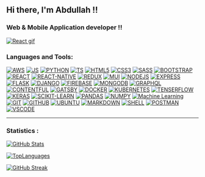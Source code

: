 <!-- ###I'm Abdullah -->

##  Hi there, I'm Abdullah !!

### Web & Mobile Application developer !!

[![React gif](/resource/image.gif)](#)


<!--
- 🌱 I’m currently learning AWS
- 🥅 2021 Goals: Contribute more to Open Source projects
- -->


### Languages and Tools:


[![AWS](https://img.shields.io/badge/AWS%20-%23FF9900.svg?&style=for-the-badge&logo=amazon-aws&logoColor=white)](#)
[![JS](https://img.shields.io/badge/javascript%20-%23323330.svg?&style=for-the-badge&logo=javascript&logoColor=%23F7DF1E)](#)
[![PYTHON](https://img.shields.io/badge/python%20-%2314354C.svg?&style=for-the-badge&logo=python&logoColor=white)](#)
[![TS](https://img.shields.io/badge/typescript%20-%23007ACC.svg?&style=for-the-badge&logo=typescript&logoColor=white)](#)
[![HTML5](https://img.shields.io/badge/html5%20-%23E34F26.svg?&style=for-the-badge&logo=html5&logoColor=white)](#)
[![CSS3](https://img.shields.io/badge/css3%20-%231572B6.svg?&style=for-the-badge&logo=css3&logoColor=white)](#)
[![SASS](https://img.shields.io/badge/Sass-CC6699?&style=for-the-badge&logo=sass&logoColor=white)](#)
[![BOOTSTRAP](https://img.shields.io/badge/bootstrap%20-%23563D7C.svg?&style=for-the-badge&logo=bootstrap&logoColor=white)](#)
[![REACT](https://img.shields.io/badge/React-0081cb?&style=for-the-badge&logo=react&logoColor=white)](#)
[![REACT-NATIVE](https://img.shields.io/badge/React%20Native-0081A5?&style=for-the-badge&logo=react&logoColor=white)](#)
[![REDUX](https://img.shields.io/badge/Redux-764ABC?&style=for-the-badge&logo=redux&logoColor=white)](#)
[![MUI](https://img.shields.io/badge/material%20ui%20-%230081CB.svg?&style=for-the-badge&logo=material-ui&logoColor=white)](#)
[![NODEJS](https://img.shields.io/badge/Nodejs-339933?&style=for-the-badge&logo=Node-dot-js&logoColor=white)](#)
[![EXPRESS](https://img.shields.io/badge/Express-000000?&style=for-the-badge&logo=express&logoColor=white)](#)
[![FLASK](https://img.shields.io/badge/Flask-000000?&style=for-the-badge&logo=flask&logoColor=white)](#)
[![DJANGO](https://img.shields.io/badge/django-092E20?&style=for-the-badge&logo=django&logoColor=white)](#)
[![FIREBASE](https://img.shields.io/badge/firebase%20-%23039BE5.svg?&style=for-the-badge&logo=firebase)](#)
[![MONGODB](https://img.shields.io/badge/MongoDB-%234ea94b.svg?&style=for-the-badge&logo=mongodb&logoColor=white)](#)
[![GRAPHQL](https://img.shields.io/badge/GraphQL-E10098?&style=for-the-badge&logo=graphql&logoColor=white)](#)
[![CONTENTFUL](https://img.shields.io/badge/contentful-2478CC?&style=for-the-badge&logo=contentful&logoColor=white)](#)
[![GATSBY](https://img.shields.io/badge/Gatsby-663399?&style=for-the-badge&logo=gatsby&logoColor=white)](#)
[![DOCKER](https://img.shields.io/badge/Docker-2496ED?&style=for-the-badge&logo=docker&logoColor=white)](#)
[![KUBERNETES](https://img.shields.io/badge/kubernetes-326CE5?&style=for-the-badge&logo=kubernetes&logoColor=white)](#)
[![TENSERFLOW](https://img.shields.io/badge/Tensorflow-FF6F00?&style=for-the-badge&logo=tensorflow&logoColor=white)](#)
[![KERAS](https://img.shields.io/badge/Keras%20-%23D00000.svg?&style=for-the-badge&logo=Keras&logoColor=white)](#)
[![SCIKIT-LEARN](https://img.shields.io/badge/Scikit%20Learn-F7931E?&style=for-the-badge&logo=scikit-learn&logoColor=white)](#)
[![PANDAS](https://img.shields.io/badge/pandas%20-%23150458.svg?&style=for-the-badge&logo=pandas&logoColor=white)](#)
[![NUMPY](https://img.shields.io/badge/numpy%20-%23013243.svg?&style=for-the-badge&logo=numpy&logoColor=white)](#)
[![Machine Learning](https://img.shields.io/badge/Machine%20Learning-076d7a?&style=for-the-badge&logo=graphql&logoColor=white)](#)
[![GIT](https://img.shields.io/badge/git%20-%23F05033.svg?&style=for-the-badge&logo=git&logoColor=white)](#)
[![GITHUB](https://img.shields.io/badge/github-181717?&style=for-the-badge&logo=github&logoColor=white)](#)
[![UBUNTU](https://img.shields.io/badge/Ubuntu-E95420?style=for-the-badge&logo=ubuntu&logoColor=white)](#)
[![MARKDOWN](https://img.shields.io/badge/markdown-%23000000.svg?&style=for-the-badge&logo=markdown&logoColor=white)](#)
[![SHELL](https://img.shields.io/badge/shell_script%20-%23121011.svg?&style=for-the-badge&logo=gnu-bash&logoColor=white)](#)
[![POSTMAN](https://img.shields.io/badge/Postman-FF6C37?&style=for-the-badge&logo=postman&logoColor=white)](#)
[![VSCODE](https://img.shields.io/badge/VScode-007ACC?&style=for-the-badge&logo=visual%20studio%20code&logoColor=white)](#)


<!-- [![Artificial Intelligence](https://img.shields.io/badge/Artificial%20Intelligence-181717?&style=for-the-badge&logoColor=white)](#) -->
<!-- [![JUPYTER](https://img.shields.io/badge/Jupyter%20-%23F37626.svg?&style=for-the-badge&logo=Jupyter&logoColor=white)](#) -->
<!-- [![POSTGRESSQL](https://img.shields.io/badge/postgres-%23316192.svg?&style=for-the-badge&logo=postgresql&logoColor=white)](#) -->
<!-- [![MYSQL](https://img.shields.io/badge/mysql-%2300f.svg?&style=for-the-badge&logo=mysql&logoColor=white)](#) -->

---

### Statistics :


[![GitHub Stats](https://github-readme-stats.vercel.app/api?username=abdullah-jamshed&show_icons=true&hide_border=true)](#)

[![TopLanguages](https://github-readme-stats.vercel.app/api/top-langs/?username=abdullah-jamshed&theme=white&layout=compact&show_icons=true&hide_border=true&langs_count=10&hide=css,html)](#)

[![GitHub Streak](https://github-readme-streak-stats.herokuapp.com/?user=abdullah-jamshed&theme=default)](#)
















































<!--<p id="badge" float="left">
 <a href="#badge"> 
 <img alt="AWS" src="https://img.shields.io/badge/AWS%20-%23FF9900.svg?&style=for-the-badge&logo=amazon-aws&logoColor=white"/> 
<img alt="Python" src="https://img.shields.io/badge/python%20-%2314354C.svg?&style=for-the-badge&logo=python&logoColor=white"/>
<img alt="JavaScript" src="https://img.shields.io/badge/javascript%20-%23323330.svg?&style=for-the-badge&logo=javascript&logoColor=%23F7DF1E"/>
<img alt="TypeScript" src="https://img.shields.io/badge/typescript%20-%23007ACC.svg?&style=for-the-badge&logo=typescript&logoColor=white"/>
<img alt="Material UI" src="https://img.shields.io/badge/material%20ui%20-%230081CB.svg?&style=for-the-badge&logo=material-ui&logoColor=white"/>
<img alt="Git" src="https://img.shields.io/badge/git%20-%23F05033.svg?&style=for-the-badge&logo=git&logoColor=white"/>
<img alt="Firebase" src="https://img.shields.io/badge/firebase%20-%23039BE5.svg?&style=for-the-badge&logo=firebase"/>
<img alt="Keras" src="https://img.shields.io/badge/Keras%20-%23D00000.svg?&style=for-the-badge&logo=Keras&logoColor=white"/>
<img alt="Pandas" src="https://img.shields.io/badge/pandas%20-%23150458.svg?&style=for-the-badge&logo=pandas&logoColor=white" />
<img alt="NumPy" src="https://img.shields.io/badge/numpy%20-%23013243.svg?&style=for-the-badge&logo=numpy&logoColor=white" />
<img alt="HTML5" src="https://img.shields.io/badge/html5%20-%23E34F26.svg?&style=for-the-badge&logo=html5&logoColor=white"/>
<img alt="CSS3" src="https://img.shields.io/badge/css3%20-%231572B6.svg?&style=for-the-badge&logo=css3&logoColor=white"/>
<img alt="Bootstrap" src="https://img.shields.io/badge/bootstrap%20-%23563D7C.svg?&style=for-the-badge&logo=bootstrap&logoColor=white"/>
<img alt="Postgres" src ="https://img.shields.io/badge/postgres-%23316192.svg?&style=for-the-badge&logo=postgresql&logoColor=white"/>
 <img alt="MySQL" src="https://img.shields.io/badge/mysql-%2300f.svg?&style=for-the-badge&logo=mysql&logoColor=white"/> 
<img alt="MongoDB" src ="https://img.shields.io/badge/MongoDB-%234ea94b.svg?&style=for-the-badge&logo=mongodb&logoColor=white"/>
<img alt="SQLite" src ="https://img.shields.io/badge/sqlite-%2307405e.svg?&style=for-the-badge&logo=sqlite&logoColor=white"/> 
<img alt="Ubuntu" src="https://img.shields.io/badge/Ubuntu-E95420?style=for-the-badge&logo=ubuntu&logoColor=white" />
<img alt="Markdown" src="https://img.shields.io/badge/markdown-%23000000.svg?&style=for-the-badge&logo=markdown&logoColor=white"/> 
<img alt="Shell Script" src="https://img.shields.io/badge/shell_script%20-%23121011.svg?&style=for-the-badge&logo=gnu-bash&logoColor=white"/>
<img alt="React" src="https://img.shields.io/badge/React-0081cb?&style=for-the-badge&logo=react&logoColor=white"/>
<img alt="React-Native" src="https://img.shields.io/badge/React%20Native-0081A5?&style=for-the-badge&logo=react&logoColor=white"/>
<img alt="Flask" src="https://img.shields.io/badge/Flask-000000?&style=for-the-badge&logo=flask&logoColor=white"/>
<img alt="Django" src="https://img.shields.io/badge/django-092E20?&style=for-the-badge&logo=django&logoColor=white"/> 
<img alt="Contentful" src="https://img.shields.io/badge/contentful-2478CC?&style=for-the-badge&logo=contentful&logoColor=white"/>
<img alt="Gatsby" src="https://img.shields.io/badge/Gatsby-663399?&style=for-the-badge&logo=gatsby&logoColor=white"/> 
<img alt="Docker" src="https://img.shields.io/badge/Docker-2496ED?&style=for-the-badge&logo=docker&logoColor=white"/>
<img alt="KUBERNETES" src="https://img.shields.io/badge/kubernetes-326CE5?&style=for-the-badge&logo=kubernetes&logoColor=white"/>
<img alt="Redux" src="https://img.shields.io/badge/Redux-764ABC?&style=for-the-badge&logo=redux&logoColor=white"/>
<img alt="Sass" src="https://img.shields.io/badge/Sass-CC6699?&style=for-the-badge&logo=sass&logoColor=white"/>
<img alt="Tensorflow" src="https://img.shields.io/badge/Tensorflow-FF6F00?&style=for-the-badge&logo=tensorflow&logoColor=white"/>
<img alt="Scikit Learn" src="https://img.shields.io/badge/Scikit%20Learn-F7931E?&style=for-the-badge&logo=scikit-learn&logoColor=white"/>
<img alt="Nodejs" src="https://img.shields.io/badge/Nodejs-339933?&style=for-the-badge&logo=Node.js&logoColor=white"/>
<img alt="Express" src="https://img.shields.io/badge/Express-000000?&style=for-the-badge&logo=express&logoColor=white"/>
<img alt="GraphQL" src="https://img.shields.io/badge/GraphQL-E10098?&style=for-the-badge&logo=graphql&logoColor=white"/>
<img alt="Postman" src="https://img.shields.io/badge/Postman-FF6C37?&style=for-the-badge&logo=postman&logoColor=white"/>
<img alt="VS code" src="https://img.shields.io/badge/VScode-007ACC?&style=for-the-badge&logo=visual%20studio%20code&logoColor=white"/>
<img alt="Jupyter" src="https://img.shields.io/badge/Jupyter%20-%23F37626.svg?&style=for-the-badge&logo=Jupyter&logoColor=white" />
<img alt="GitHUb" src="https://img.shields.io/badge/github-181717?&style=for-the-badge&logo=github&logoColor=white"/>
<img alt="Artificial Intelligence" src="https://img.shields.io/badge/Artificial%20Intelligence-181717?&style=for-the-badge&logoColor=white"/>
<img alt="Machine Learing" src="https://img.shields.io/badge/Machine%20Learning-31B8BB?&style=for-the-badge&logoColor=white"/>
 </a> 
</p> -->



 <!-- [![GitHub Stats](https://github-readme-stats.vercel.app/api?username=abdullah-jamshed&show_icons=true&hide_border=true)](https://github.com/anuraghazra/github-readme-stats) -->

<!--[![TopLanguages](https://github-readme-stats.vercel.app/api/top-langs/?username=abdullah-jamshed&theme=white&layout=compact&show_icons=true&hide_border=true&langs_count=10&hide=css,html)](https://github.com/anuraghazra/github-readme-stats) -->

<!-- [![GitHub Streak](https://github-readme-streak-stats.herokuapp.com/?user=abdullah-jamshed&theme=default)](https://git.io/streak-stats) -->
   


<!--  <a href="#">
   <img align="left" alt="Abdullah Jamshed's GitHub Stats"
   src="https://github-readme-stats.vercel.app/api?username=abdullah-jamshed&show_icons=true&hide_border=true" />
   --------
  // <img align="left" alt="Abdullah Jamshed's GitHub Stats"
   src="https://github-readme-stats.vercel.app/api?username=abdullah-jamshed&show_icons=true&hide_border=true&bg_color=00000000" /> 
</a>    -->  


<!-- <a href="#">
 <img align="left" alt="Abdullah Jamshed's GitHub Stats" src="https://github-readme-stats.vercel.app/api/top-langs/?username=abdullah-jamshed&theme=white&layout=compact&show_icons=true&hide_border=true&langs_count=10&hide=css,html" />
---------
// <img align="left" alt="Abdullah Jamshed's GitHub Stats" src="https://github-readme-stats.vercel.app/api/top-langs/?username=abdullah-jamshed&theme=white&layout=compact&show_icons=true&hide_border=true&langs_count=10&hide=css,html&bg_color=00000000" /> 
</a> 
-->


<!-- <a href="#"><p><img align="center" src="https://github-readme-streak-stats.herokuapp.com/?user=abdullah-jamshed"  /></p></a> -->

                                                                                                                              
                                                                                                                              
                                                                                                                              
  


